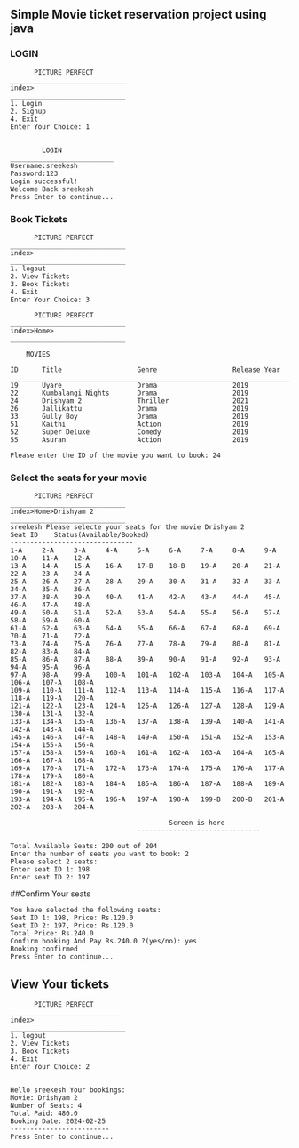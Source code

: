 ## Simple Movie ticket reservation project using java
### LOGIN
    
          PICTURE PERFECT
    _____________________________
    index>
    _____________________________
    1. Login
    2. Signup
    4. Exit
    Enter Your Choice: 1

    
            LOGIN
    __________________________
    Username:sreekesh
    Password:123
    Login successful!
    Welcome Back sreekesh
    Press Enter to continue...

### Book Tickets

          PICTURE PERFECT
    _____________________________
    index>
    _____________________________
    1. logout
    2. View Tickets
    3. Book Tickets
    4. Exit
    Enter Your Choice: 3

          PICTURE PERFECT
    _____________________________
    index>Home>
    _____________________________

        MOVIES

    ID      Title                   Genre                   Release Year
    _____________________________________________________________________________
    19      Uyare                   Drama                   2019
    22      Kumbalangi Nights       Drama                   2019
    24      Drishyam 2              Thriller                2021
    26      Jallikattu              Drama                   2019
    33      Gully Boy               Drama                   2019
    51      Kaithi                  Action                  2019
    52      Super Deluxe            Comedy                  2019
    55      Asuran                  Action                  2019

    Please enter the ID of the movie you want to book: 24

### Select the seats for your movie

          PICTURE PERFECT
    _____________________________
    index>Home>Drishyam 2
    _____________________________
    sreekesh Please selecte your seats for the movie Drishyam 2
    Seat ID    Status(Available/Booked)
    -------------------------------
    1-A     2-A     3-A     4-A     5-A     6-A     7-A     8-A     9-A     10-A    11-A    12-A
    13-A    14-A    15-A    16-A    17-B    18-B    19-A    20-A    21-A    22-A    23-A    24-A
    25-A    26-A    27-A    28-A    29-A    30-A    31-A    32-A    33-A    34-A    35-A    36-A
    37-A    38-A    39-A    40-A    41-A    42-A    43-A    44-A    45-A    46-A    47-A    48-A
    49-A    50-A    51-A    52-A    53-A    54-A    55-A    56-A    57-A    58-A    59-A    60-A
    61-A    62-A    63-A    64-A    65-A    66-A    67-A    68-A    69-A    70-A    71-A    72-A
    73-A    74-A    75-A    76-A    77-A    78-A    79-A    80-A    81-A    82-A    83-A    84-A
    85-A    86-A    87-A    88-A    89-A    90-A    91-A    92-A    93-A    94-A    95-A    96-A
    97-A    98-A    99-A    100-A   101-A   102-A   103-A   104-A   105-A   106-A   107-A   108-A
    109-A   110-A   111-A   112-A   113-A   114-A   115-A   116-A   117-A   118-A   119-A   120-A
    121-A   122-A   123-A   124-A   125-A   126-A   127-A   128-A   129-A   130-A   131-A   132-A
    133-A   134-A   135-A   136-A   137-A   138-A   139-A   140-A   141-A   142-A   143-A   144-A
    145-A   146-A   147-A   148-A   149-A   150-A   151-A   152-A   153-A   154-A   155-A   156-A
    157-A   158-A   159-A   160-A   161-A   162-A   163-A   164-A   165-A   166-A   167-A   168-A
    169-A   170-A   171-A   172-A   173-A   174-A   175-A   176-A   177-A   178-A   179-A   180-A
    181-A   182-A   183-A   184-A   185-A   186-A   187-A   188-A   189-A   190-A   191-A   192-A
    193-A   194-A   195-A   196-A   197-A   198-A   199-B   200-B   201-A   202-A   203-A   204-A
    
                                            Screen is here
                                    -------------------------------
    
    Total Available Seats: 200 out of 204
    Enter the number of seats you want to book: 2
    Please select 2 seats:
    Enter seat ID 1: 198
    Enter seat ID 2: 197

##Confirm Your seats

    You have selected the following seats:
    Seat ID 1: 198, Price: Rs.120.0
    Seat ID 2: 197, Price: Rs.120.0
    Total Price: Rs.240.0
    Confirm booking And Pay Rs.240.0 ?(yes/no): yes
    Booking confirmed
    Press Enter to continue...

## View Your tickets
          PICTURE PERFECT
    _____________________________
    index>
    _____________________________
    1. logout
    2. View Tickets
    3. Book Tickets
    4. Exit
    Enter Your Choice: 2

    
    Hello sreekesh Your bookings:
    Movie: Drishyam 2
    Number of Seats: 4
    Total Paid: 480.0
    Booking Date: 2024-02-25
    -------------------------
    Press Enter to continue...

    

